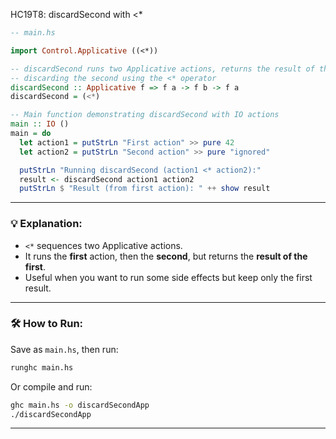 HC19T8: discardSecond with <*

```haskell
-- main.hs

import Control.Applicative ((<*))

-- discardSecond runs two Applicative actions, returns the result of the first,
-- discarding the second using the <* operator
discardSecond :: Applicative f => f a -> f b -> f a
discardSecond = (<*)

-- Main function demonstrating discardSecond with IO actions
main :: IO ()
main = do
  let action1 = putStrLn "First action" >> pure 42
  let action2 = putStrLn "Second action" >> pure "ignored"

  putStrLn "Running discardSecond (action1 <* action2):"
  result <- discardSecond action1 action2
  putStrLn $ "Result (from first action): " ++ show result
```

---

### 💡 Explanation:

* `<*` sequences two Applicative actions.
* It runs the **first** action, then the **second**, but returns the **result of the first**.
* Useful when you want to run some side effects but keep only the first result.

---

### 🛠️ How to Run:

Save as `main.hs`, then run:

```bash
runghc main.hs
```

Or compile and run:

```bash
ghc main.hs -o discardSecondApp
./discardSecondApp
```

---
